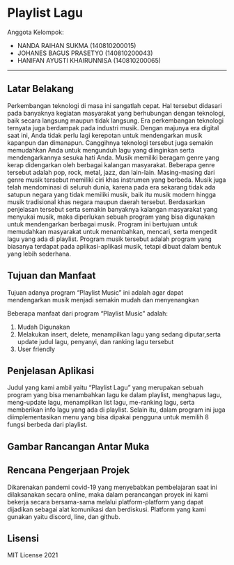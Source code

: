 # Playlist Lagu

Anggota Kelompok:
* NANDA RAIHAN SUKMA (140810200015)
* JOHANES BAGUS PRASETYO (140810200043)
* HANIFAN AYUSTI KHAIRUNNISA (140810200065)
---
## Latar Belakang
Perkembangan teknologi di masa ini sangatlah cepat. Hal tersebut didasari pada banyaknya kegiatan masyarakat yang berhubungan dengan teknologi, baik secara langsung maupun tidak langsung. Era perkembangan teknologi ternyata juga berdampak pada industri musik. Dengan majunya era digital saat ini, Anda tidak perlu lagi kerepotan untuk mendengarkan musik kapanpun dan dimanapun. Canggihnya teknologi tersebut juga semakin memudahkan Anda untuk mengunduh lagu yang diinginkan serta mendengarkannya sesuka hati Anda.
Musik memiliki beragam genre yang kerap didengarkan oleh berbagai kalangan masyarakat. Beberapa genre tersebut adalah pop, rock, metal, jazz, dan lain-lain. Masing-masing dari genre musik tersebut memiliki ciri khas instrumen yang berbeda. Musik juga telah mendominasi di seluruh dunia, karena pada era sekarang tidak ada satupun negara yang tidak memiliki musik, baik itu musik modern hingga musik tradisional khas negara maupun daerah tersebut.
Berdasarkan penjelasan tersebut serta semakin banyaknya kalangan masyarakat yang menyukai musik, maka diperlukan sebuah program yang bisa digunakan untuk mendengarkan berbagai musik. Program ini bertujuan untuk memudahkan masyarakat untuk menambahkan, mencari, serta mengedit lagu yang ada di playlist. Program musik tersebut adalah program yang biasanya terdapat pada aplikasi-aplikasi musik, tetapi dibuat dalam bentuk yang lebih sederhana.


## Tujuan dan Manfaat
Tujuan adanya program “Playlist Music” ini adalah agar dapat mendengarkan musik menjadi semakin mudah dan menyenangkan

Beberapa manfaat dari program “Playlist Music” adalah:
1. Mudah Digunakan
2. Melakukan insert, delete, menampilkan lagu yang sedang diputar,serta update judul lagu, penyanyi, dan ranking lagu tersebut
3. User friendly

## Penjelasan Aplikasi
Judul yang kami ambil yaitu “Playlist Lagu” yang merupakan sebuah program yang bisa menambahkan lagu ke dalam playlist, menghapus lagu, meng-update lagu, menampilkan list lagu, me-ranking lagu, serta memberikan info lagu yang ada di playlist. Selain itu, dalam program ini juga diimplementasikan menu yang bisa dipakai pengguna untuk memilih 8 fungsi berbeda dari playlist.

## Gambar Rancangan Antar Muka
<!--
Buat rancangan antar muka selengkap mungkin sesuai fungsi aplikasinya. rancangan antar muka
diusahakan serapih dan seindah mungkin. tools yang digunakan dalam pembuatan rancangan gambar
dibebaskan sesuai kreatifitas kalian
!-->


## Rencana Pengerjaan Projek
Dikarenakan pandemi covid-19 yang menyebabkan pembelajaran saat ini dilaksanakan secara online, maka dalam perancangan proyek ini kami bekerja secara bersama-sama melalui platform-platform yang dapat dijadikan sebagai alat komunikasi dan berdiskusi. Platform yang kami gunakan yaitu discord, line, dan github.

<!--
Dalam kondisi pandemi seperti ini, tidak memungkinkan untuk bertemu bertatap muka. Maka dari itu
jelaskan bagaimana kalian bekerja sama, berkoordinasi, pembagian kerja.Tools apa yang kalian gunakan
untuk bekerja bersama sama cth github, google docs, google meet>ibebaskan sesuai kreatifitas kalian
!-->


## Lisensi

MIT License 2021
